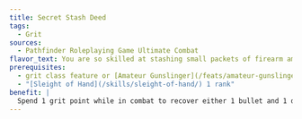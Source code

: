 ```yaml
---
title: Secret Stash Deed
tags:
  - Grit
sources:
  - Pathfinder Roleplaying Game Ultimate Combat
flavor_text: You are so skilled at stashing small packets of firearm ammunition and black powder on your person that you sometimes surprise yourself when you find them.
prerequisites:
  - grit class feature or [Amateur Gunslinger](/feats/amateur-gunslinger/) feat
  - "[Sleight of Hand](/skills/sleight-of-hand/) 1 rank"
benefit: |
  Spend 1 grit point while in combat to recover either 1 bullet and 1 dose of black powder or 1 alchemical cartridge from a hidden stash on your person that you had, until now, forgotten about. If the bullet and black powder or the alchemical cartridges are normal shot, you do not need to pay for the ammunition. If you want to recover any other kind of ammunition, you must pay for it with gold pieces from your character's wealth. The grit cost of this deed cannot be decreased by the [Signature Deed](/feats/signature-deed/) feat, the true grit class feature, or any other similar effect that reduces the number of grit points you spend to use a deed. You also gain a +4 bonus on any [Sleight of Hand](/skills/sleight-of-hand/) checks made while gambling.
---
```


